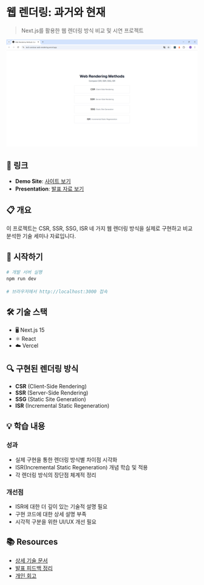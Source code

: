# 웹 렌더링: 과거와 현재

> Next.js를 활용한 웹 렌더링 방식 비교 및 시연 프로젝트

![PAGE](image.png)

## 🔗 링크
- **Demo Site**: [사이트 보기](https://tech-seminar-web-rendering.vercel.app/)
- **Presentation**: [발표 자료 보기](https://www.canva.com/design/DAGt4KxLWPA/view)

## 📋 개요
이 프로젝트는 CSR, SSR, SSG, ISR 네 가지 웹 렌더링 방식을 실제로 구현하고 비교 분석한 기술 세미나 자료입니다.

## 🚀 시작하기

```bash
# 개발 서버 실행
npm run dev

# 브라우저에서 http://localhost:3000 접속
```

## 🛠️ 기술 스택
- 🖥️ Next.js 15
- ⚛️ React
- ☁️ Vercel

## 🔍 구현된 렌더링 방식
- **CSR** (Client-Side Rendering)
- **SSR** (Server-Side Rendering) 
- **SSG** (Static Site Generation)
- **ISR** (Incremental Static Regeneration)

## 💡 학습 내용

### 성과
- 실제 구현을 통한 렌더링 방식별 차이점 시각화
- ISR(Incremental Static Regeneration) 개념 학습 및 적용
- 각 렌더링 방식의 장단점 체계적 정리

### 개선점
- ISR에 대한 더 깊이 있는 기술적 설명 필요
- 구현 코드에 대한 상세 설명 부족
- 시각적 구분을 위한 UI/UX 개선 필요

## 📚 Resources
- [상세 기술 문서](./docs/technical-details.md)
- [발표 피드백 정리](./docs/feedback-summary.md)
- [개인 회고](./docs/retrospective.md)